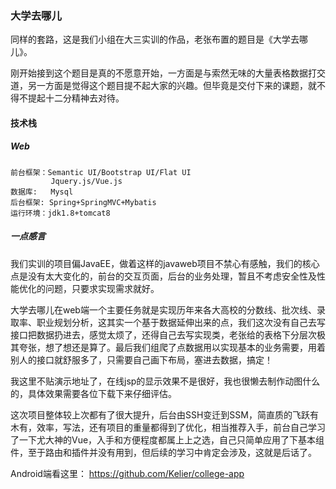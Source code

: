 ### 大学去哪儿

同样的套路，这是我们小组在大三实训的作品，老张布置的题目是《大学去哪儿》。

刚开始接到这个题目是真的不愿意开始，一方面是与索然无味的大量表格数据打交道，另一方面是觉得这个题目提不起大家的兴趣。但毕竟是交付下来的课题，就不得不提起十二分精神去对待。

#### 技术栈

##### Web
```
前台框架：Semantic UI/Bootstrap UI/Flat UI
         Jquery.js/Vue.js
数据库:   Mysql
后台框架: Spring+SpringMVC+Mybatis
运行环境：jdk1.8+tomcat8
```

##### 一点感言

我们实训的项目偏JavaEE，做着这样的javaweb项目不禁心有感触，我们的核心点是没有太大变化的，前台的交互页面，后台的业务处理，暂且不考虑安全性及性能优化的问题，只要求实现需求就好。

大学去哪儿在web端一个主要任务就是实现历年来各大高校的分数线、批次线、录取率、职业规划分析，这其实一个基于数据延伸出来的点，我们这次没有自己去写接口把数据扔进去，感觉太烦了，还得自己去写实现类，老张给的表格下分层次极其夸张，想了想还是算了。最后我们组爬了点数据用以实现基本的业务需要，用着别人的接口就舒服多了，只需要自己画下布局，塞进去数据，搞定！

我这里不贴演示地址了，在线jsp的显示效果不是很好，我也很懒去制作动图什么的，具体效果需要各位下载下来仔细评估。

这次项目整体较上次都有了很大提升，后台由SSH变迁到SSM，简直质的飞跃有木有，效率，写法，还有项目的重量都得到了优化，相当推荐入手，前台自己学习了一下尤大神的Vue，入手和方便程度都属上上之选，自己只简单应用了下基本组件，至于路由和插件并没有用到，但后续的学习中肯定会涉及，这就是后话了。

Android端看这里： https://github.com/Kelier/college-app
